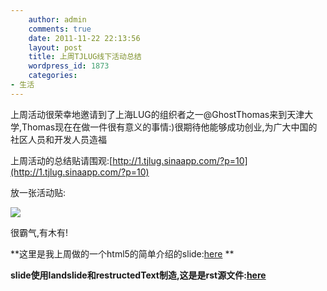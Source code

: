 ```yaml
---
    author: admin
    comments: true
    date: 2011-11-22 22:13:56
    layout: post
    title: 上周TJLUG线下活动总结
    wordpress_id: 1873
    categories:
- 生活
---
```


上周活动很荣幸地邀请到了上海LUG的组织者之一@GhostThomas来到天津大学,Thomas现在在做一件很有意义的事情:)很期待他能够成功创业,为广大中国的社区人员和开发人员造福

上周活动的总结贴请围观:[http://1.tjlug.sinaapp.com/?p=10](http://1.tjlug.sinaapp.com/?p=10)

放一张活动贴:

![](http://tjlug-wordpress.stor.sinaapp.com/uploads/2011/11/img_6802.jpg)

很霸气,有木有!

**这里是我上周做的一个html5的简单介绍的slide:[here](http://www.freetstar.com/slides/presentation.html#slide1) **

**slide使用landslide和restructedText制造,这是是rst源文件:[here](http://www.freetstar.com/slides/html5intro.rst)**

